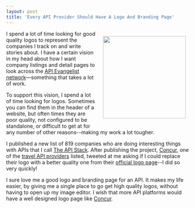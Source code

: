 ```yaml
---
layout: post
title: 'Every API Provider Should Have A Logo And Branding Page'
---
```

<p><a href="https://www.concur.com"><img style="padding: 15px;" src="http://kinlane-productions.s3.amazonaws.com/api-evangelist-site/company/logos/Concur_Logo_HZ_Black_500px.png" alt="" width="225" align="right" /></a></p>
<p>I spend a lot of time looking for good quality logos to represent the companies I track on and write stories about. I have a certain vision in my head about how I want company listings and detail pages to look across the <a href="http://apievangelist.com/network.html">API Evangelist network</a>&mdash;something that takes a lot of work.</p>
<p>To support this vision, I spend a lot of time looking for logos. Sometimes you can find them in the header of a website, but often times they are poor quality, not configured to be standalone, or difficult to get at for any number of other reasons--making my work a lot tougher.</p>
<p>I published a new list of 819 companies who are doing interesting things with APIs that I call&nbsp;<a href="http://theapistack.com/">The API Stack</a>. After publishing the project, <a href="https://www.concur.com">Concur</a>, one of the <a href="http://theapistack.com/stack.html?tag=travel-stack">travel API providers</a>&nbsp;listed, tweeted at me asking if I could replace their logo with a better quality one from their <a href="https://www.concur.com/en-us/logos">official logo page</a>--I did so very quickly!</p>
<p>I sure love me a good logo and branding page for an API. It makes my life easier, by giving me a single place to go get high quality logos, without having to open up my image editor. I wish that more API platforms would have a well designed logo page like <a href="https://www.concur.com">Concur</a>.</p>